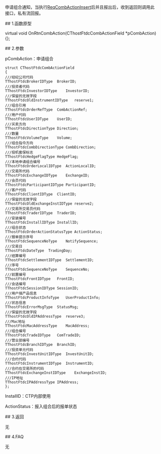 <p>申请组合通知，当执行<a href="../../CTHOSTFTDCTRADERSPI/REQCOMBACTIONINSERT/">ReqCombActionInsert</a>后并且报出后，收到返回则调用此接口，私有流回报。</p>
<span class="anchor" id="c1e23be7-7b4b-4c08-93d0-eeda035872b3"></span>
## 1.函数原型
<p>virtual void OnRtnCombAction(CThostFtdcCombActionField *pCombAction) {};</p>
<span class="anchor" id="07c7db77-e3bc-4135-9e8b-dd06bfa2bbd0"></span>
## 2.参数
<p>pCombAction：申请组合</p>
<pre><code>struct CThostFtdcCombActionField
{
///经纪公司代码
TThostFtdcBrokerIDType  BrokerID;
///投资者代码
TThostFtdcInvestorIDType    InvestorID;
///保留的无效字段
TThostFtdcOldInstrumentIDType   reserve1;
///组合引用
TThostFtdcOrderRefType  CombActionRef;
///用户代码
TThostFtdcUserIDType    UserID;
///买卖方向
TThostFtdcDirectionType Direction;
///数量
TThostFtdcVolumeType    Volume;
///组合指令方向
TThostFtdcCombDirectionType CombDirection;
///投机套保标志
TThostFtdcHedgeFlagType HedgeFlag;
///本地申请组合编号
TThostFtdcOrderLocalIDType  ActionLocalID;
///交易所代码
TThostFtdcExchangeIDType    ExchangeID;
///会员代码
TThostFtdcParticipantIDType ParticipantID;
///客户代码
TThostFtdcClientIDType  ClientID;
///保留的无效字段
TThostFtdcOldExchangeInstIDType reserve2;
///交易所交易员代码
TThostFtdcTraderIDType  TraderID;
///安装编号
TThostFtdcInstallIDType InstallID;
///组合状态
TThostFtdcOrderActionStatusType ActionStatus;
///报单提示序号
TThostFtdcSequenceNoType    NotifySequence;
///交易日
TThostFtdcDateType  TradingDay;
///结算编号
TThostFtdcSettlementIDType  SettlementID;
///序号
TThostFtdcSequenceNoType    SequenceNo;
///前置编号
TThostFtdcFrontIDType   FrontID;
///会话编号
TThostFtdcSessionIDType SessionID;
///用户端产品信息
TThostFtdcProductInfoType   UserProductInfo;
///状态信息
TThostFtdcErrorMsgType  StatusMsg;
///保留的无效字段
TThostFtdcOldIPAddressType  reserve3;
///Mac地址
TThostFtdcMacAddressType    MacAddress;
///组合编号
TThostFtdcTradeIDType   ComTradeID;
///营业部编号
TThostFtdcBranchIDType  BranchID;
///投资单元代码
TThostFtdcInvestUnitIDType  InvestUnitID;
///合约代码
TThostFtdcInstrumentIDType  InstrumentID;
///合约在交易所的代码
TThostFtdcExchangeInstIDType    ExchangeInstID;
///IP地址
TThostFtdcIPAddressType IPAddress;
};
</code></pre>
<p>InstallID：CTP内部使用</p>
<p>ActionStatus：报入组合后的报单状态</p>
<span class="anchor" id="1659609c-978f-466e-8c73-7d26dd492c30"></span>
## 3.返回
<p>无</p>
<span class="anchor" id="9329ce68-029c-438e-a161-8ccf6f40e33c"></span>
## 4.FAQ
<p>无</p>
